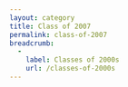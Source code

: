 ```yaml
---
layout: category
title: Class of 2007
permalink: class-of-2007
breadcrumb:
  -
    label: Classes of 2000s
    url: /classes-of-2000s
---
```

